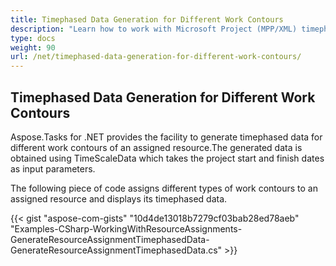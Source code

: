 ```yaml
---
title: Timephased Data Generation for Different Work Contours
description: "Learn how to work with Microsoft Project (MPP/XML) timephased data with different work contours using Aspose.Tasks for .NET."
type: docs
weight: 90
url: /net/timephased-data-generation-for-different-work-contours/
---
```


## **Timephased Data Generation for Different Work Contours**
Aspose.Tasks for .NET provides the facility to generate timephased data for different work contours of an assigned resource.The generated data is obtained using TimeScaleData which takes the project start and finish dates as input parameters.

The following piece of code assigns different types of work contours to an assigned resource and displays its timephased data.

{{< gist "aspose-com-gists" "10d4de13018b7279cf03bab28ed78aeb" "Examples-CSharp-WorkingWithResourceAssignments-GenerateResourceAssignmentTimephasedData-GenerateResourceAssignmentTimephasedData.cs" >}}
